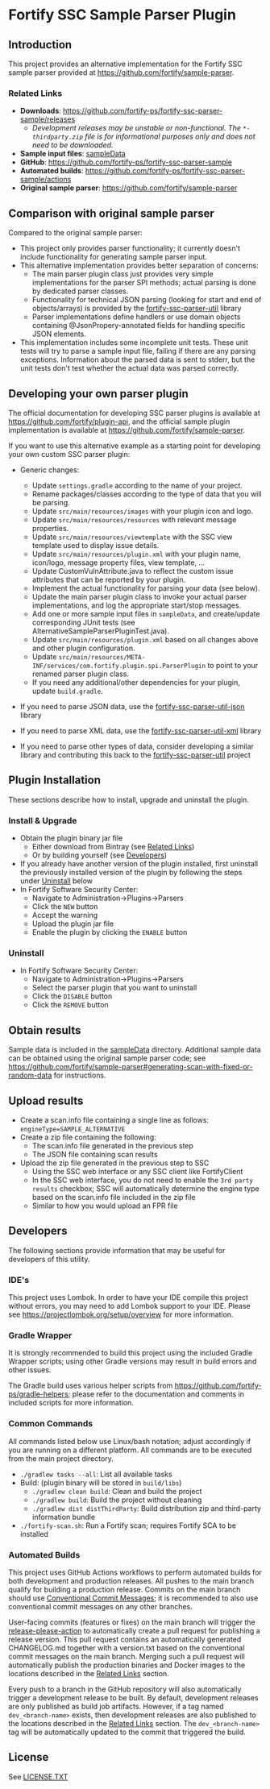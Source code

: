 <x-tag-head>
<x-tag-meta http-equiv="X-UA-Compatible" content="IE=edge"/>

<x-tag-script language="JavaScript"><!--
<X-INCLUDE url="https://cdn.jsdelivr.net/gh/highlightjs/cdn-release@10.0.0/build/highlight.min.js"/>
--></x-tag-script>

<x-tag-script language="JavaScript"><!--
<X-INCLUDE url="https://ajax.googleapis.com/ajax/libs/jquery/3.4.1/jquery.min.js" />
--></x-tag-script>

<x-tag-script language="JavaScript"><!--
<X-INCLUDE url="${gradleHelpersLocation}/spa_readme.js" />
--></x-tag-script>

<x-tag-style><!--
<X-INCLUDE url="https://cdn.jsdelivr.net/gh/highlightjs/cdn-release@10.0.0/build/styles/github.min.css" />
--></x-tag-style>

<x-tag-style><!--
<X-INCLUDE url="${gradleHelpersLocation}/spa_readme.css" />
--></x-tag-style>
</x-tag-head>

# Fortify SSC Sample Parser Plugin

## Introduction

This project provides an alternative implementation for the Fortify SSC sample
parser provided at https://github.com/fortify/sample-parser.

### Related Links

* **Downloads**: https://github.com/fortify-ps/fortify-ssc-parser-sample/releases
    * _Development releases may be unstable or non-functional. The `*-thirdparty.zip` file is for informational purposes only and does not need to be downloaded._
* **Sample input files**: [sampleData](sampleData)
* **GitHub**: https://github.com/fortify-ps/fortify-ssc-parser-sample
* **Automated builds**: https://github.com/fortify-ps/fortify-ssc-parser-sample/actions
* **Original sample parser**: https://github.com/fortify/sample-parser

## Comparison with original sample parser

Compared to the original sample parser:

* This project only provides parser functionality; it currently doesn't include
  functionality for generating sample parser input.
* This alternative implementation provides better separation of concerns:
    * The main parser plugin class just provides very simple implementations for 
     the parser SPI methods; actual parsing is done by dedicated parser classes.
    * Functionality for technical JSON parsing (looking for start and end of objects/arrays) is provided by the [fortify-ssc-parser-util](https://github.com/fortify-ps/fortify-ssc-parser-util) library
    * Parser implementations define handlers or use domain objects containing @JsonPropery-annotated fields for handling specific JSON elements.
* This implementation includes some incomplete unit tests. These unit tests will
  try to parse a sample input file, failing if there are any parsing exceptions.
  Information about the parsed data is sent to stderr, but the unit tests don't
  test whether the actual data was parsed correctly.
  
## Developing your own parser plugin

The official documentation for developing SSC parser plugins is available at
https://github.com/fortify/plugin-api, and the official sample plugin implementation is available at https://github.com/fortify/sample-parser.

If you want to use this alternative example as a starting point for developing your own custom SSC parser plugin:

* Generic changes:
    * Update `settings.gradle` according to the name of your project.
    * Rename packages/classes according to the type of data that you
      will be parsing.
    * Update `src/main/resources/images` with your plugin icon and logo.
    * Update `src/main/resources/resources` with relevant message properties.
    * Update `src/main/resources/viewtemplate` with the SSC view template
      used to display issue details.
    * Update `src/main/resources/plugin.xml` with your plugin name, 
      icon/logo, message property files, view template, ...
    * Update CustomVulnAttribute.java to reflect the custom issue
      attributes that can be reported by your plugin.
    * Implement the actual functionality for parsing your data 
      (see below).
    * Update the main parser plugin class to invoke your actual
      parser implementations, and log the appropriate start/stop
      messages.
    * Add one or more sample input files in `sampleData`,
      and create/update corresponding JUnit tests (see 
      AlternativeSampleParserPluginTest.java).
    * Update `src/main/resources/plugin.xml` based on all changes
      above and other plugin configuration.
    * Update `src/main/resources/META-INF/services/com.fortify.plugin.spi.ParserPlugin`
      to point to your renamed parser plugin class.
    * If you need any additional/other dependencies for your plugin,
      update `build.gradle`.
     
* If you need to parse JSON data, use the [fortify-ssc-parser-util-json](https://github.com/fortify-ps/fortify-ssc-parser-util/tree/master/fortify-ssc-parser-util-json) library
* If you need to parse XML data, use the [fortify-ssc-parser-util-xml](https://github.com/fortify-ps/fortify-ssc-parser-util/tree/master/fortify-ssc-parser-util-xml) library
* If you need to parse other types of data, consider developing a similar library and contributing this back to the [fortify-ssc-parser-util](https://github.com/fortify-ps/fortify-ssc-parser-util) project


## Plugin Installation

These sections describe how to install, upgrade and uninstall the plugin.

### Install & Upgrade

* Obtain the plugin binary jar file
	* Either download from Bintray (see [Related Links](#related-links)) 
	* Or by building yourself (see [Developers](#developers))
* If you already have another version of the plugin installed, first uninstall the previously 
 installed version of the plugin by following the steps under [Uninstall](#uninstall) below
* In Fortify Software Security Center:
	* Navigate to Administration->Plugins->Parsers
	* Click the `NEW` button
	* Accept the warning
	* Upload the plugin jar file
	* Enable the plugin by clicking the `ENABLE` button
  
### Uninstall

* In Fortify Software Security Center:
	* Navigate to Administration->Plugins->Parsers
	* Select the parser plugin that you want to uninstall
	* Click the `DISABLE` button
	* Click the `REMOVE` button 


## Obtain results

Sample data is included in the [sampleData](sampleData) directory. Additional sample data can be obtained using the original sample parser code; see https://github.com/fortify/sample-parser#generating-scan-with-fixed-or-random-data for instructions.

## Upload results

* Create a scan.info file containing a single line as follows:  
  `engineType=SAMPLE_ALTERNATIVE`
* Create a zip file containing the following:
	* The scan.info file generated in the previous step
	* The JSON file containing scan results
* Upload the zip file generated in the previous step to SSC
	* Using the SSC web interface or any SSC client like FortifyClient
	* In the SSC web interface, you do not need to enable the `3rd party results` checkbox; SSC will automatically determine the engine type based on the scan.info file included in the zip file
	* Similar to how you would upload an FPR file
	




## Developers

The following sections provide information that may be useful for developers of this utility.

### IDE's

This project uses Lombok. In order to have your IDE compile this project without errors, 
you may need to add Lombok support to your IDE. Please see https://projectlombok.org/setup/overview 
for more information.

### Gradle Wrapper

It is strongly recommended to build this project using the included Gradle Wrapper
scripts; using other Gradle versions may result in build errors and other issues.

The Gradle build uses various helper scripts from https://github.com/fortify-ps/gradle-helpers;
please refer to the documentation and comments in included scripts for more information. 

### Common Commands

All commands listed below use Linux/bash notation; adjust accordingly if you
are running on a different platform. All commands are to be executed from
the main project directory.

* `./gradlew tasks --all`: List all available tasks
* Build: (plugin binary will be stored in `build/libs`)
	* `./gradlew clean build`: Clean and build the project
	* `./gradlew build`: Build the project without cleaning
	* `./gradlew dist distThirdParty`: Build distribution zip and third-party information bundle
* `./fortify-scan.sh`: Run a Fortify scan; requires Fortify SCA to be installed

### Automated Builds

This project uses GitHub Actions workflows to perform automated builds for both development and production releases. All pushes to the main branch qualify for building a production release. Commits on the main branch should use [Conventional Commit Messages](https://www.conventionalcommits.org/en/v1.0.0/); it is recommended to also use conventional commit messages on any other branches.

User-facing commits (features or fixes) on the main branch will trigger the [release-please-action](https://github.com/google-github-actions/release-please-action) to automatically create a pull request for publishing a release version. This pull request contains an automatically generated CHANGELOG.md together with a version.txt based on the conventional commit messages on the main branch. Merging such a pull request will automatically publish the production binaries and Docker images to the locations described in the [Related Links](#related-links) section.

Every push to a branch in the GitHub repository will also automatically trigger a development release to be built. By default, development releases are only published as build job artifacts. However, if a tag named `dev_<branch-name>` exists, then development releases are also published to the locations described in the [Related Links](#related-links) section. The `dev_<branch-name>` tag will be automatically updated to the commit that triggered the build.


## License
<x-insert text="<!--"/>

See [LICENSE.TXT](LICENSE.TXT)

<x-insert text="-->"/>

<x-include url="file:LICENSE.TXT"/>

